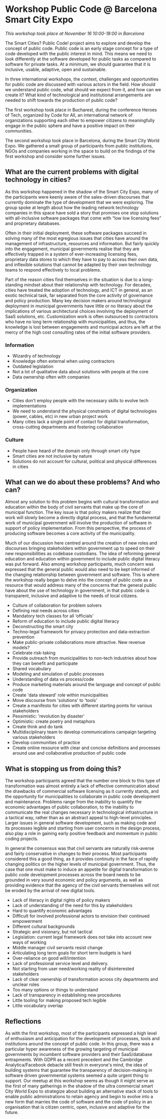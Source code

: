# Workshop Public Code @ Barcelona Smart City Expo

*This workshop took place at November 16 10:00-18:00 in Barcelona*

The Smart Cities? Public Code! project aims to explore and develop the concept of public code. Public code is an early stage concept for a type of code developed with the public interest in mind. This means we need to look differently at the software developed for public tasks as compared to software for private tasks. At a minimum, we should guarantee that it is inclusive, usable, adaptive, open and sustainable.

In three international workshops, the context, challenges and opportunities for public code are discussed with various actors in the field. How should we understand public code, what should we expect from it, and how can we create it? What kind of technological and institutional arrangements are needed to shift towards the production of public code?

The first workshop took place in Bucharest, during the conference Heroes of Tech, organized by Code for All, an international network of organizations supporting each other to empower citizens to meaningfully engage in the public sphere and have a positive impact on their communities.

The second workshop took place in Barcelona, during the Smart City World Expo.  We gathered a small group of participants from public institutions, NGOs and companies working in the space to build on the findings of the first workshop and consider some further issues.

## What are the current problems with digital technology in cities?

As this workshop happened in the shadow of the Smart City Expo, many of the participants were keenly aware of the sales-driven discourses that currently dominate the type of development that we were exploring. The group spoke at length about how the leading network technology companies in this space have sold a story that promises one stop solutions with all-inclusive software packages that come with “low low licensing fees” and proprietary databases.

Often in their initial deployment, these software packages succeed in solving many of the most egregious issues that cities have around the management of infrastructure, resources and information. But fairly quickly into the engagement, municipal governments realise that they are effectively trapped in a system of ever-increasing licensing fees, proprietary data stores to which they have to pay to access their own data, and inflexible solutions that cannot be adapted by their own technology teams to respond effectively to local problems.

Part of the reason cities find themselves in the situation is due to a long-standing mindset about their relationship with technology. For decades, cities have treated the adoption of technology, and ICT in general, as an exotic technical task, far separated from the core activity of governance and policy production.  Many key decision makers around technological deployment in municipal governments have little or no literacy about the implications of various architectural choices involving the deployment of SaaS solutions, etc. Customization work is often outsourced to contractors who have no long term relationship with municipalities, and thus, the knowledge is lost between engagements and municipal actors are left at the mercy of the high cost consulting rates of the initial software providers.

### Information

* Wizardry of technology
* Knowledge often external when using contractors
* Outdated legislation
* Not a lot of qualitative data about solutions with people at the core
* Data ownership often with companies

### Organization

* Cities don’t employ people with the necessary skills to evolve tech implementations
* We need to understand the physical constraints of digital technologies (power, cables, etc) in new urban project work
* Many cities lack a single point of contact for digital transformation, cross-cutting departments and fostering collaboration

### Culture

* People have heard of the domain only through smart city hype
* Smart cities are not inclusive by nature
* Solutions do not account for cultural, political and physical differences in cities

## What can we do about these problems? And who can?

Almost any solution to this problem begins with cultural transformation and education within the body of civil servants that make up the core of municipal function. The key issue is that policy makers realize that their work will slowly become a directly digital process, and that the fundamental work of municipal government will involve the production of software in support of policy implementation. From this perspective, the process of producing software becomes a core activity of the municipality.  

Much of our discussion here centred around the creation of new roles and discourses bringing stakeholders within government up to speed on their new responsibilities as codebase custodians. The idea of reforming general education and education within government to include public digital literacy was put forward. Also among workshop participants, much concern was expressed that the general public would also need to be kept informed of the changing relationship between government and software. This is where the workshop really began to delve into the concept of public code as a resource that would address many of the concerns that the general public have about the use of technology in government, in that public code is transparent, inclusive and adaptive to the needs of local citizens.

* Culture of collaboration for problem solvers
* Defining real needs across cities
* Mandatory tech classes for all ‘officials’
* Reform of education to include public digital literacy
* Deconstructing the smart city
* Techno-legal framework for privacy protection and data-extraction prevention
* Make public-private collaborations more attractive.  New revenue models?
* Celebrate risk-taking
* Provide outreach from municipalities to non-tech industries about how they can benefit and participate
* Shared vocabulary
* Modeling and simulation of public processes
* Understanding of data vs process/code
* Produce marketing materials around the language and concept of public code
* Create 'data steward' role within municipalities
* Move discourse from 'solutions' to 'tools'
* Create a manifesto for cities with different starting points for various stakeholders
* Pessimistic: 'revolution by disaster'
* Optimistic: create poetry and metaphors
* Create think and do tank
* Multidisciplinary team to develop communications campaign targeting various stakeholders
* Develop communities of practice
* Create online resource with clear and concise definitions and processes around use and collaborative production of public code

## What is stopping us from doing this?

The workshop participants agreed that the number one block to this type of transformation was almost entirely a lack of effective communication about the drawbacks of commercial software licensing as it currently stands, and the opportunity for municipalities to collaborate in public code development and maintenance.  Problems range from the inability to quantify the economic advantages of public collaboration, to the inability to communicate the real changes necessary in technological infrastructure in a tactical way, rather than as an abstract appeal to high-level principles.  Larger issues in general software development, such as making code and its processes legible and starting from user concerns in the design process, also play a role in gaining early positive feedback and momentum in public coding projects.

In general the consensus was that civil servants are naturally risk-averse and fairly conservative in changes to their process. Most participants considered this a good thing,  as it provides continuity in the face of rapidly changing politics on the higher levels of municipal government. Thus, the case that one must make to induce an appetite for digital transformation to public code development processes across the board needs to be grounded in very sound economic and policy arguments, as well as providing evidence that the agency of the civil servants themselves will not be eroded by the arrival of new digital tools.

* Lack of literacy in digital rights of policy makers
* Lack of understanding of the need for this by stakeholders
* Hard to quantify economic advantages
* Difficult for involved professional actors to envision their continued empowerment
* Different cultural backgrounds
* Strategic and visionary, but not tactical
* Legislation: current legal framework does not take into account new ways of working
* Middle manager civil servants resist change
* Articulating long term goals for short term budgets is hard
* Over-reliance on good will/intention
* Lack of professional service level and delivery.
* Not starting from user need/working reality of disinterested stakeholders
* Lack of clear ownership of transformation across city departments and unclear roles
* Too many options or things to understand
* Lack of transparency in establishing new procedures
* Little tooling for making proposed tech legible
* Little vocabulary overlap

## Reflections

As with the first workshop, most of the participants expressed a high level of enthusiasm and anticipation for the development of processes, tools and institutions around the concept of public code. In this group, there was a particular hyper awareness of the growing targeting of municipal governments by incumbent software providers and their SaaS/database entrapments. With GDPR as a recent precedent and the Cambridge Analytica/Facebook debacle still fresh in everyone's mind, the idea of building systems that guarantee the transparency of decision-making in software driven governmental systems seemed a quite urgent thing to support. Our meetup at this workshop seems as though it might serve as the first of many gatherings in the shadow of the ultra commercial smart City World Expo to strategize about building an alternative stack of tools to enable public administrations to retain agency and begin to evolve into a new form that marries the code of software and the code of policy in an organisation that is citizen centric, open, inclusive and adaptive for the future.
